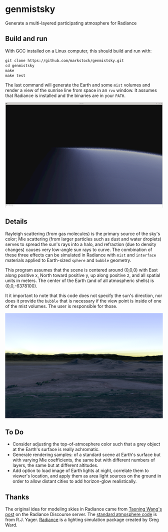 # genmistsky
Generate a multi-layered participating atmosphere for Radiance

## Build and run
With GCC installed on a Linux computer, this should build and run with:

    git clone https://github.com/markstock/genmistsky.git
    cd genmistsky
    make
    make test

The last command will generate the Earth and some `mist` volumes and render a view of the sunrise line from space in an `rvu` window. It assumes that Radiance is installed and the binaries are in your `PATH`.

![render from space station](media/img_make_test.png?raw=true "Rendering from space")

## Details
Rayleigh scattering (from gas molecules) is the primary source of the sky's color; Mie scattering (from larger particles such as dust and water droplets) serves to spread the sun's rays into a halo, and refraction (due to density changes) causes very low-angle sun rays to curve. The combination of these three effects can be simulated in Radiance with `mist` and `interface` materials applied to Earth-sized `sphere` and `bubble` geometry.

This program assumes that the scene is centered around (0,0,0) with East along positive x, North toward positive y, up along positive z, and all spatial units in meters. The center of the Earth (and of all atmospheric shells) is (0,0,-6378100).

It it important to note that this code does not specify the sun's direction, nor does it provide the `bubble` that is necessary if the view point is inside of one of the mist volumes. The user is responsible for those.

![rendering of dawn](media/img43_cropsm.png?raw=true "Rendering of South-Central Colorado at dawn")

## To Do
* Consider adjusting the top-of-atmosphere color such that a grey object at the Earth's surface is really achromatic.
* Generate rendering samples: of a standard scene at Earth's surface but with varying Mie coefficients, the same but with different numbers of layers, the same but at different altitudes.
* Add option to load image of Earth lights at night, correlate them to viewer's location, and apply them as area light sources on the ground in order to allow distant cities to add horizon-glow realistically.

## Thanks
The original idea for modeling skies in Radiance came from [Taoning Wang's post](https://discourse.radiance-online.org/t/notes-on-misty-sky/6007/) on the Radiance Discourse server. The [standard atmosphere code](https://apps.dtic.mil/sti/pdfs/ADA588839.pdf) is from R.J. Yager. [Radiance](https://floyd.lbl.gov/radiance/) is a lighting simulation package created by Greg Ward.
